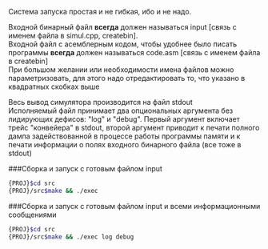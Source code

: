 Система запуска простая и не гибкая, ибо и не надо.  

Входной бинарный файл **всегда** должен называться input [связь с именем файла в simul.cpp, createbin].  
Входной файл с асемблерным кодом, чтобы удобнее было писать программы **всегда** должен называться code.asm [связь с именем файла в createbin]  
При большом желании или необходимости имена файлов можно параметризовать, для этого надо отредактировать то, что указано в квадратных скобках выше  

Весь вывод симулятора производится на файл stdout  
Исполняемый файл принимает два опциональных аргумента без лидирующих дефисов: "log" и "debug". Первый аргумент включает трейс "конвейера" в stdout, второй аргумент приводит к печати полного дампа задействованной в процессе работы программы памяти и к печати информации о полях входного бинарного файла (все тоже в stdout)  

###Сборка и запуск с готовым файлом input
```bash
{PROJ}$cd src  
{PROJ}/src$make && ./exec
```

###Сборка и запуск с готовым файлом input и всеми информационными сообщениями  
```bash
{PROJ}$cd src  
{PROJ}/src$make && ./exec log debug
```
